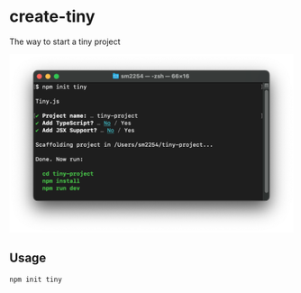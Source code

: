 # create-tiny

The way to start a tiny project

<p align="center">
  <img src="https://github.com/tiny-ui/create-tiny/blob/main/screenshot/cli.png?raw=true" width="800">
</p>

## Usage

```sh
npm init tiny
```
